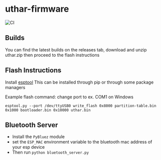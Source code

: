 # uthar-firmware
![CI](https://github.com/UT-ECE-Wearable-HAR/uthar-firmware/workflows/CI/badge.svg)

## Builds

You can find the latest builds on the releases tab,
download and unzip uthar.zip then proceed to the flash instructions

## Flash Instructions

Install [esptool](https://github.com/espressif/esptool)
This can be installed through pip or through some package managers

Example flash command: change port to ex. COM1 on Windows

```
esptool.py --port /dev/ttyUSB0 write_flash 0x8000 partition-table.bin 0x1000 bootloader.bin 0x10000 uthar.bin
```

## Bluetooth Server

- Install the `PyBluez` module
- set the `ESP_MAC` environment variable to the bluetooth mac address of your esp device
- Then run `python bluetooth_server.py`
